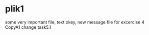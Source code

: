 # plik1
some very important file, text 
okey, new message file for excercise 4
CopyA1 change task5.1
